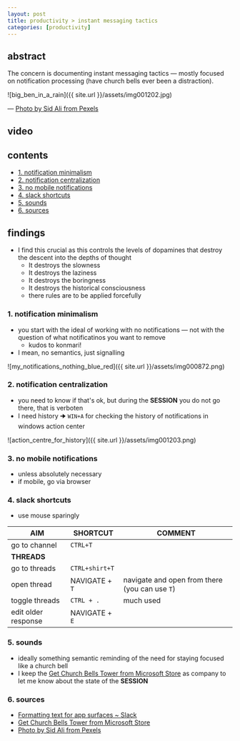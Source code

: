 ```yaml
---
layout: post
title: productivity > instant messaging tactics
categories: [productivity]
---
```

## abstract
The concern is documenting instant messaging tactics — mostly focused on notification processing (have church bells ever been a distraction).
 
![big_ben_in_a_rain]({{ site.url }}/assets/img001202.jpg)

— [Photo by Sid Ali from Pexels](https://www.pexels.com/photo/architecture-big-ben-big-city-buildings-2028885/)

## video
## contents
<!-- TOC -->

- [1. notification minimalism](#1-notification-minimalism)
- [2. notification centralization](#2-notification-centralization)
- [3. no mobile notifications](#3-no-mobile-notifications)
- [4. slack shortcuts](#4-slack-shortcuts)
- [5. sounds](#5-sounds)
- [6. sources](#6-sources)

<!-- /TOC -->

## findings
* I find this crucial as this controls the levels of dopamines that destroy the descent into the depths of thought
    * It destroys the slowness
    * It destroys the laziness
    * It destroys the boringness
    * It destroys the historical consciousness
    * there rules are to be applied forcefully

### 1. notification minimalism
* you start with the ideal of working with no notifications — not with the question of what notificatinos you want to remove
    * kudos to konmari! 
* I mean, no semantics, just signalling 

![my_notifications_nothing_blue_red]({{ site.url }}/assets/img000872.png)

### 2. notification centralization
* you need to know if that's ok, but during the **SESSION** you do not go there, that is verboten
* I need history 🠊 `WIN+A` for checking the history of notifications in windows action center

![action_centre_for_history]({{ site.url }}/assets/img001203.png)

### 3. no mobile notifications
* unless absolutely necessary
* if mobile, go via browser

### 4. slack shortcuts
* use mouse sparingly

AIM                 | SHORTCUT       | COMMENT
--------------------|----------------|-----------------------------------------------
go to channel       | `CTRL+T`       |
**THREADS**         |                |
go to threads       | `CTRL+shirt+T` |
open thread         | NAVIGATE + `T` | navigate and open from there (you can use `T`)
toggle threads      | `CTRL + .`     | much used
edit older response | NAVIGATE + `E` |

### 5. sounds
* ideally something semantic reminding of the need for staying focused like a church bell
* I keep the [Get Church Bells Tower from Microsoft Store](https://www.microsoft.com/en-us/p/church-bells-tower/9pfqbhn18h4k?activetab=pivot:overviewtab) as company to let me know about the state of the **SESSION**

### 6. sources
* [Formatting text for app surfaces ~ Slack](https://api.slack.com/reference/surfaces/formatting)
* [Get Church Bells Tower from Microsoft Store](https://www.microsoft.com/en-us/p/church-bells-tower/9pfqbhn18h4k?activetab=pivot:overviewtab)
* [Photo by Sid Ali from Pexels](https://www.pexels.com/photo/architecture-big-ben-big-city-buildings-2028885/)